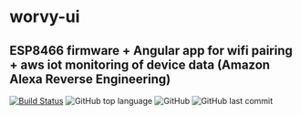 # worvy-ui

## ESP8466 firmware + Angular app for wifi pairing + aws iot monitoring of device data (Amazon Alexa Reverse Engineering) 

[![Build Status](https://travis-ci.com/dheeraj237/worvy-ui.svg?branch=master)](https://travis-ci.com/dheeraj237/worvy-ui)
![GitHub top language](https://img.shields.io/github/languages/top/dheeraj237/worvy-ui)
![GitHub](https://img.shields.io/github/license/dheeraj237/worvy-ui)
![GitHub last commit](https://img.shields.io/github/last-commit/dheeraj237/worvy-ui)
